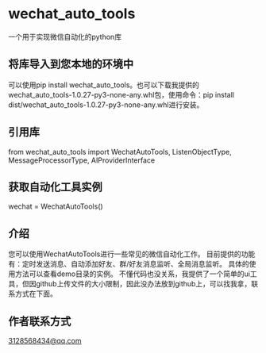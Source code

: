 # wechat_auto_tools
一个用于实现微信自动化的python库
## 将库导入到您本地的环境中
可以使用pip install wechat_auto_tools。也可以下载我提供的wechat_auto_tools-1.0.27-py3-none-any.whl包，使用命令：pip install dist/wechat_auto_tools-1.0.27-py3-none-any.whl进行安装。

## 引用库
from wechat_auto_tools import WechatAutoTools, ListenObjectType, MessageProcessorType, AIProviderInterface

## 获取自动化工具实例
wechat = WechatAutoTools()

## 介绍
您可以使用WechatAutoTools进行一些常见的微信自动化工作。
目前提供的功能有：定时发送消息、自动添加好友、群/好友消息监听、全局消息监听。
具体的使用方法可以查看demo目录的实例。
不懂代码也没关系，我提供了一个简单的ui工具，但因github上传文件的大小限制，因此没办法放到github上，可以找我拿，联系方式在下面。

## 作者联系方式
3128568434@qq.com
